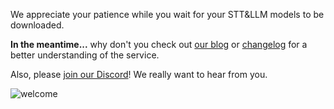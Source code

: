 We appreciate your patience while you wait for your STT&LLM models to be downloaded.

**In the meantime...** why don't you check out [our blog](https://hyprnote.com/blog) or [changelog](https://hyprnote.canny.io/changelog) for a better understanding of the service.

Also, please [join our Discord](https://hyprnote.com/discord)! We really want to hear from you.

<img alt="welcome" src="https://raw.githubusercontent.com/fastrepl/hyprnote/refs/heads/main/crates/db-user/assets/welcome2.png"/>
